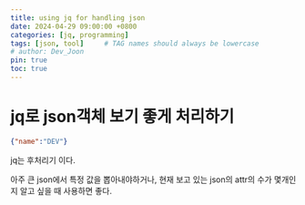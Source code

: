 ```yaml
---
title: using jq for handling json
date: 2024-04-29 09:00:00 +0800
categories: [jq, programming]
tags: [json, tool]     # TAG names should always be lowercase
# author: Dev_Joon
pin: true
toc: true
---
```

# jq로 json객체 보기 좋게 처리하기  

```json
{"name":"DEV"}
```



jq는 후처리기 이다.

아주 큰 json에서 특정 값을 뽑아내야하거나, 현재 보고 있는 json의 attr의 수가 몇개인지 알고 싶을 때 사용하면 좋다.

